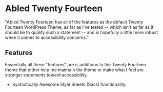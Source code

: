 # Abled Twenty Fourteen

"Abled Twenty Fourteen has all of the features as the default Twenty Fourteen WordPress Theme, as far as I've tested -- which isn't as far as it should be to qualify such a statement -- and is hopefully a little more robust when it comes to accessibility concerns."

## Features

Essentially all these "features" are is additions to the Twenty Fourteen theme that either help me maintain the theme or make what I feel are stronger statements toward accessibility.

- Syntactically Awesome Style Sheets (Sass) functionality.
